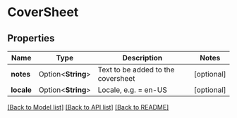 # CoverSheet

## Properties

Name | Type | Description | Notes
------------ | ------------- | ------------- | -------------
**notes** | Option<**String**> | Text to be added to the coversheet | [optional]
**locale** | Option<**String**> | Locale, e.g. = en-US | [optional]

[[Back to Model list]](../README.md#documentation-for-models) [[Back to API list]](../README.md#documentation-for-api-endpoints) [[Back to README]](../README.md)


